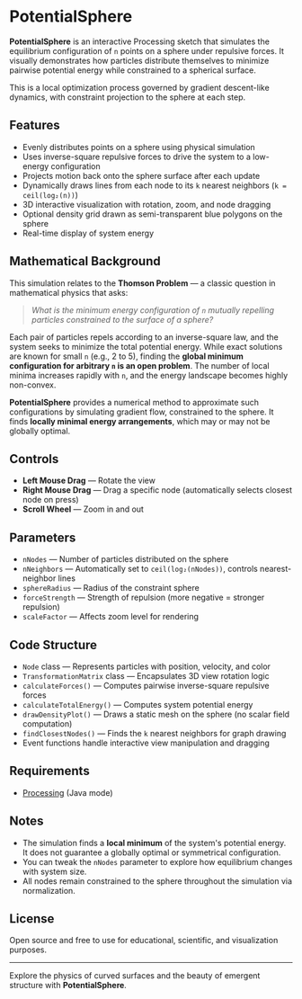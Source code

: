 # PotentialSphere

**PotentialSphere** is an interactive Processing sketch that simulates the equilibrium configuration of `n` points on a sphere under repulsive forces. It visually demonstrates how particles distribute themselves to minimize pairwise potential energy while constrained to a spherical surface.

This is a local optimization process governed by gradient descent-like dynamics, with constraint projection to the sphere at each step.

## Features

- Evenly distributes points on a sphere using physical simulation
- Uses inverse-square repulsive forces to drive the system to a low-energy configuration
- Projects motion back onto the sphere surface after each update
- Dynamically draws lines from each node to its `k` nearest neighbors (`k = ceil(log₂(n))`)
- 3D interactive visualization with rotation, zoom, and node dragging
- Optional density grid drawn as semi-transparent blue polygons on the sphere
- Real-time display of system energy

## Mathematical Background

This simulation relates to the **Thomson Problem** — a classic question in mathematical physics that asks:

> *What is the minimum energy configuration of `n` mutually repelling particles constrained to the surface of a sphere?*

Each pair of particles repels according to an inverse-square law, and the system seeks to minimize the total potential energy. While exact solutions are known for small `n` (e.g., 2 to 5), finding the **global minimum configuration for arbitrary `n` is an open problem**. The number of local minima increases rapidly with `n`, and the energy landscape becomes highly non-convex.

**PotentialSphere** provides a numerical method to approximate such configurations by simulating gradient flow, constrained to the sphere. It finds **locally minimal energy arrangements**, which may or may not be globally optimal.

## Controls

- **Left Mouse Drag** — Rotate the view
- **Right Mouse Drag** — Drag a specific node (automatically selects closest node on press)
- **Scroll Wheel** — Zoom in and out

## Parameters

- `nNodes` — Number of particles distributed on the sphere
- `nNeighbors` — Automatically set to `ceil(log₂(nNodes))`, controls nearest-neighbor lines
- `sphereRadius` — Radius of the constraint sphere
- `forceStrength` — Strength of repulsion (more negative = stronger repulsion)
- `scaleFactor` — Affects zoom level for rendering

## Code Structure

- `Node` class — Represents particles with position, velocity, and color
- `TransformationMatrix` class — Encapsulates 3D view rotation logic
- `calculateForces()` — Computes pairwise inverse-square repulsive forces
- `calculateTotalEnergy()` — Computes system potential energy
- `drawDensityPlot()` — Draws a static mesh on the sphere (no scalar field computation)
- `findClosestNodes()` — Finds the `k` nearest neighbors for graph drawing
- Event functions handle interactive view manipulation and dragging

## Requirements

- [Processing](https://processing.org/) (Java mode)

## Notes

- The simulation finds a **local minimum** of the system's potential energy. It does not guarantee a globally optimal or symmetrical configuration.
- You can tweak the `nNodes` parameter to explore how equilibrium changes with system size.
- All nodes remain constrained to the sphere throughout the simulation via normalization.

## License

Open source and free to use for educational, scientific, and visualization purposes.

---

Explore the physics of curved surfaces and the beauty of emergent structure with **PotentialSphere**.
